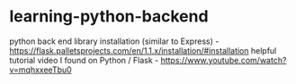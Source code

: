 # learning-python-backend

python back end library installation (similar to Express) - https://flask.palletsprojects.com/en/1.1.x/installation/#installation 
helpful tutorial video I found on Python / Flask - https://www.youtube.com/watch?v=mqhxxeeTbu0
